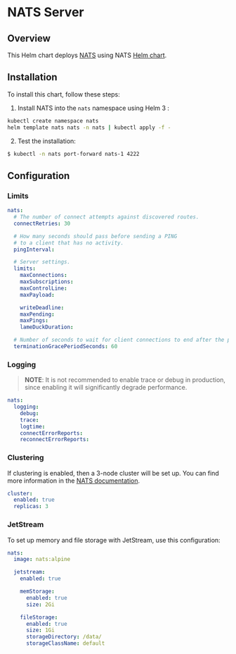 # NATS Server


## Overview

This Helm chart deploys [NATS](https://nats.io/) using NATS [Helm chart](https://github.com/nats-io/k8s/tree/v0.9.0/helm/charts/nats).



## Installation

To install this chart, follow these steps:

1. Install NATS into the `nats` namespace using Helm 3 :
```bash
kubectl create namespace nats
helm template nats nats -n nats | kubectl apply -f -
```
2. Test the installation:
```bash
$ kubectl -n nats port-forward nats-1 4222
```

## Configuration

### Limits

```yaml
nats:
  # The number of connect attempts against discovered routes.
  connectRetries: 30

  # How many seconds should pass before sending a PING
  # to a client that has no activity.
  pingInterval: 

  # Server settings.
  limits:
    maxConnections: 
    maxSubscriptions: 
    maxControlLine: 
    maxPayload: 

    writeDeadline: 
    maxPending: 
    maxPings: 
    lameDuckDuration: 

  # Number of seconds to wait for client connections to end after the pod termination is requested
  terminationGracePeriodSeconds: 60
```

### Logging

> **NOTE**: It is not recommended to enable trace or debug in production, since enabling it will significantly degrade performance.

```yaml
nats:
  logging:
    debug: 
    trace: 
    logtime: 
    connectErrorReports: 
    reconnectErrorReports: 
```
### Clustering

If clustering is enabled, then a 3-node cluster will be set up. You can find more information in the [NATS documentation](https://docs.nats.io/running-a-nats-service/introduction/running/nats-kubernetes/helm-charts#clustering).

```yaml
cluster:
  enabled: true
  replicas: 3
```
### JetStream

To set up memory and file storage with JetStream, use this configuration: 

```yaml
nats:
  image: nats:alpine

  jetstream:
    enabled: true

    memStorage:
      enabled: true
      size: 2Gi

    fileStorage:
      enabled: true
      size: 1Gi
      storageDirectory: /data/
      storageClassName: default
```
